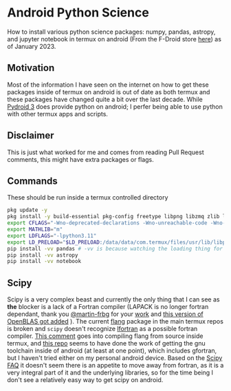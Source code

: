 # Android Python Science
How to install various python science packages: numpy, pandas, astropy, and jupyter notebook in termux on android (From the F-Droid store [here](https://f-droid.org/en/packages/com.termux/)) as of January 2023.

## Motivation
Most of the information I have seen on the internet on how to get these packages inside of termux on android is out of date as both termux and these packages have changed quite a bit over the last decade. While [Pydroid 3](https://play.google.com/store/apps/details?id=ru.iiec.pydroid3&hl=en_US&gl=US&pli=1) does provide python on android; I perfer being able to use python with other termux apps and scripts. 

## Disclaimer
This is just what worked for me and comes from reading Pull Request comments, this might have extra packages or flags.

## Commands
These should be run inside a termux controlled directory

```sh
pkg update -y
pkg install -y build-essential pkg-config freetype libpng libzmq zlib libxml2 fftw libandroid-execinfo libarrow-cpp libjpeg-turbo clang cmake ninja rust git python python-pip python-numpy python-static matplotlib libarrow-python
export CFLAGS="-Wno-deprecated-declarations -Wno-unreachable-code -Wno-int-conversion"
export MATHLIB="m"
export LDFLAGS="-lpython3.11"
export LD_PRELOAD="$LD_PRELOAD:/data/data/com.termux/files/usr/lib/libpython3.11.so.1.0"
pip install -vv pandas # -vv is because watching the loading thing for 40 minutes is not fun
pip install -vv astropy
pip install -vv notebook
```

## Scipy
Scipy is a very complex beast and currently the only thing that I can see as **the** blocker is a lack of a Fortran compiler (LAPACK is no longer fortran dependant, thank you [@martin-frbg](https://github.com/martin-frbg) for your [work](https://github.com/xianyi/OpenBLAS/pull/3539) and [this version of OpenBLAS got added](https://github.com/termux/termux-packages/pull/11441) ). The current [flang](https://github.com/llvm/llvm-project/tree/main/flang/) package in the main termux repos is broken and `scipy` doesn't recognize [lfortran](https://github.com/lfortran/lfortran) as a possible fortran compiler. [This comment](https://github.com/termux/termux-packages/issues/3719#issuecomment-1110005862) goes into compiling flang from source inside termux, and [this repo](https://github.com/buffer51/android-gfortran) seems to have done the work of getting the gnu toolchain inside of android (at least at one point), which includes gfortran, but I haven't tried either on my personal android device. Based on the [Scipy FAQ](https://scipy.org/faq/) it doesn't seem there is an appetite to move away from fortran, as it is a very integral part of it and the underlying libraries, so for the time being I don't see a relatively easy way to get scipy on android.
